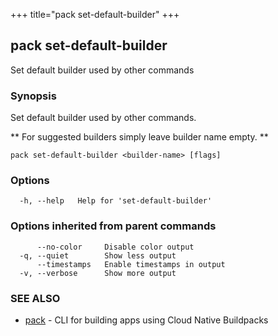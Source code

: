 +++
title="pack set-default-builder"
+++
## pack set-default-builder

Set default builder used by other commands

### Synopsis

Set default builder used by other commands.

** For suggested builders simply leave builder name empty. **

```
pack set-default-builder <builder-name> [flags]
```

### Options

```
  -h, --help   Help for 'set-default-builder'
```

### Options inherited from parent commands

```
      --no-color     Disable color output
  -q, --quiet        Show less output
      --timestamps   Enable timestamps in output
  -v, --verbose      Show more output
```

### SEE ALSO

* [pack](/docs/reference/pack/pack/)	 - CLI for building apps using Cloud Native Buildpacks

